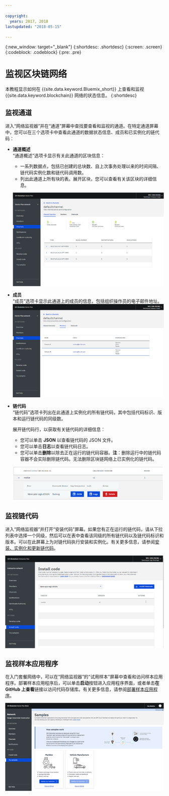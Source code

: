 ```yaml
---

copyright:
  years: 2017, 2018
lastupdated: "2018-05-15"

---
```


{:new_window: target="_blank"}
{:shortdesc: .shortdesc}
{:screen: .screen}
{:codeblock: .codeblock}
{:pre: .pre}

# 监视区块链网络

本教程显示如何在 {{site.data.keyword.Bluemix_short}} 上查看和监视 {{site.data.keyword.blockchain}} 网络的状态信息。
{:shortdesc}


## 监视通道

进入“网络监视器”并在“通道”屏幕中查找要查看和监视的通道。在特定通道屏幕中，您可以在三个选项卡中查看此通道的数据状态信息、成员和已实例化的链代码：

* **通道概述**  
“通道概述”选项卡显示有关此通道的区块信息：
    * 一系列数据点，包括已创建的总块数、自上次事务处理以来的时间间隔、链代码实例化数和链代码调用数。
    * 列出此通道上所有块的表。展开区块，您可以查看有关该区块的详细信息。  

  ![通道概述](../images/channel_overview_detail.png "通道概述")  

* **成员**  
“成员”选项卡显示此通道上的成员的信息，包括组织操作员的电子邮件地址。![通道成员](../images/channel_members.png "通道成员")  

* **链代码**  
“链代码”选项卡列出在此通道上实例化的所有链代码，其中包括代码标识、版本和运行链代码的同级数。   

  展开链代码行，以获取有关链代码的详细信息：  
    * 您可以单击 **JSON** 以查看链代码的 JSON 文件。
    * 您可以单击**日志**以查看链代码日志。
    * 您可以单击**删除**以除去正在运行的链代码容器。**注**：删除运行中的链代码容器不会实际删除链代码。无法删除区块链网络上已实例化的链代码。

  ![通道链代码](../images/channel_chaincode.png "通道链代码")


## 监视链代码

进入“网络监视器”并打开“安装代码”屏幕。如果您有正在运行的链代码，请从下拉列表中选择一个同级，然后可以在表中查看该同级的所有链代码以及链代码标识和版本。可以在此屏幕上为对链代码执行安装和实例化。有关更多信息，请参阅[安装、实例化和更新链代码](install_instantiate_chaincode.html)。

  ![链代码](../images/chaincode_install_overview.png "链代码")


## 监视样本应用程序

在入门套餐网络中，可以在“网络监视器”的“试用样本”屏幕中查看和访问样本应用程序。部署样本应用程序后，可以单击**启动**按钮进入应用程序界面，或者单击**在 GitHub 上查看**链接以访问代码存储库。有关更多信息，请参阅[部署样本应用程序](prebuilt_samples.html)。

  ![样本应用程序](../images/sampleappflow0.png "样本应用程序")

